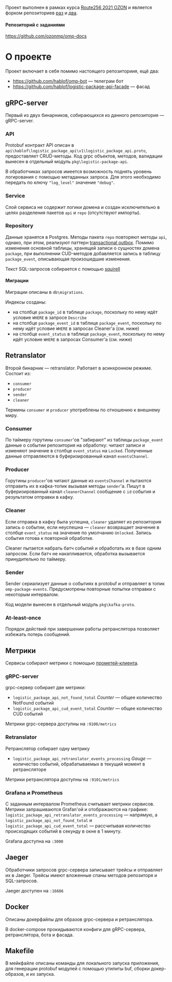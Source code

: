 Проект выполнен в рамках курса [Route256 2021 OZON](https://rutracker.org/forum/viewtopic.php?t=6201055) и является форком репозиториев [раз](https://github.com/ozonmp/omp-demo-api) и [два](https://github.com/ozonmp/omp-template-api).

#### Репозиторий с заданиями
https://github.com/ozonmp/omp-docs

# О проекте
Проект включает в себя помимо настоящего репозиториия, ещё два:
* https://github.com/hablof/omp-bot — телеграм бот
* https://github.com/hablof/logistic-package-api-facade — фасад

## gRPC-server
Первый из двух бинарников, собирающихся из данного репозитория — gRPC-server. 

### API
Protobuf контракт API описан в `api\hablof\logistic_package_api\v1\logistic_package_api.proto`, предоставляет CRUD-методы. Код grpc объектов, методов, валидации вынесен в отдельный модуль `pkg\logistic-package-api`.

В обработчиках запросов имеется возможность поднять уровень логирования с помощью метаданных запроса. Для этого необходимо передать по ключу `"log_level"` значение `"debug"`.

### Service
Слой сервиса не содержит логики домена и создан исключительно в целях разделения пакетов `api` и `repo` (отсутствуют импорты).

### Repository
Данные хранятся в Postgres. Методы пакета `repo` повторяют методы `api`, однако, при этом, реализуют паттерн [transactional outbox](https://microservices.io/patterns/data/transactional-outbox.html). Помимо изменения основной таблицы, хранящей записи о сущностях домена `package`, при выполнении CUD-методов добавляется запись в таблицу `package_event`, описывающая произошедшие изменения.

Текст SQL-запросов собирается с помощью [squirell](https://github.com/Masterminds/squirrel)

#### Миграции
Миграции описаны в `db\migrations`.

Индексы созданы:
* на столбце `package_id` в таблице `package`, поскольку по нему идёт условие `WHERE` в запросе `Describe`
* на столбце `package_event_id` в таблице `package_event`, поскольку по нему идёт условие `WHERE` в запросах Cleaner'а (см. ниже)
* на столбце `event_status` в таблице `package_event`, поскольку по нему идёт условие `WHERE` в запросах Consumer'а (см. ниже)

## Retranslator
Второй бинарник — retranslator. Работает в асинхронном режиме. Состоит из:
* `consumer`
* `producer`
* `sender`
* `cleaner`

Термины `consumer` и `producer` употреблены по отношению к внешнему миру.

### Consumer
По таймеру горутины `consumer`'ов "забирают" из таблицы `package_event` данные о событии репозитория на обработку: читают записи и изменяют значение в столбце `event_status` на `Locked`. Полученные данные отправляются в буферизированный канал `eventsChannel`.

### Producer
Горутины `producer`'ов читают данные из `eventsChannel` и пытаются отправить их в кафка-топик вызывая методы `sender`'а. Пишут в буферизированный канал `cleanerChannel` сообщение с `id` события и результатом отправки в кафку.

### Cleaner
Если отправка в кафку была успешна, `cleaner` удаляет из репозитория запись о событии, если неуспешна — `cleaner` возвращает значение в столбце `event_status` на значение по умолчанию `Unlocked`.  Запись события готова к повторной обработке.

Cleaner пытается набрать батч событий и обработать их в базе одним запросом. Если батч не накапливается, обработка вызывается принудительно по таймеру.

### Sender 
Sender сериализует данные о событиях в protobuf и отправляет в топик `omp-package-events`. 
Предусмотрены повторные попытки отправки с некоторым интервалом.

Код модели вынесен в отдельный модуль `pkg\kafka-proto`.

### At-least-once
Порядок действий при завершении работы ретранслятора позволяет избежать потерь сообщений.

## Метрики
Сервисы собирают метрики с помощью [прометей-клиента](https://github.com/prometheus/client_golang).

### gRPC-server
grpc-сервер собирает две метрики:
* `logistic_package_api_not_found_total` _Counter_ — общее количество NotFound событий
* `logistic_package_api_cud_event_total` _Counter_ — общее количество CUD событий

Метрики grpc-сервера доступны на `:9100/metrics`

### Retranslator

Ретранслятор собирает одну метрику
* `logistic_package_api_retranslator_events_processing` _Gauge_ — количество событий, обрабатываемых в текущий момент в ретрансляторе

Метрики ретранслятора доступны на `:9101/metrics`

### Grafana и Prometheus

С заданным интервалом Prometheus считывает метрики сервисов. Метрики запрашиваются Grafan'ой и отображаются на графике: `logistic_package_api_retranslator_events_processing` — напрямую, а `logistic_package_api_not_found_total` и `logistic_package_api_cud_event_total` — рассчитывая количество происходящих событий в секунду в окне в 1 минуту.

Grafana доступна на `:3000`

## Jaeger

Обработчики запросов grpc-серверa записывает трейсы и отправляет их в Jaeger. Трейсы имеют вложенные спаны методов репозиторя и SQL-запросов.

Jaeger доступен на `:16686`

## Docker

Описаны докерфайлы для образов grpc-серверa и ретранслятора.

В docker-compose прокидываются конфиги для gRPC-сервера, ретранслятора, бота и фасада.

## Makefile

В мейкфайле описаны команды для локального запуска приложения, для генерации protobuf модулей с помощью утилиты buf, сборки докер-образов, и их запуска.
